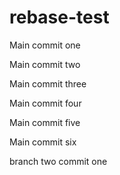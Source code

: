 # rebase-test
Main commit one

Main commit two

Main commit three

Main commit four

Main commit five

Main commit six

branch two commit one